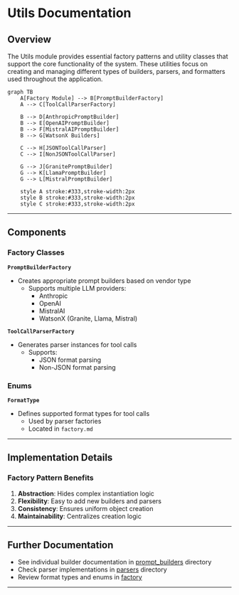 # Utils Documentation

## Overview

The Utils module provides essential factory patterns and utility classes that support the core functionality of the system. These utilities focus on creating and managing different types of builders, parsers, and formatters used throughout the application.

```mermaid
graph TB
    A[Factory Module] --> B[PromptBuilderFactory]
    A --> C[ToolCallParserFactory]
    
    B --> D[AnthropicPromptBuilder]
    B --> E[OpenAIPromptBuilder]
    B --> F[MistralAIPromptBuilder]
    B --> G[WatsonX Builders]
    
    C --> H[JSONToolCallParser]
    C --> I[NonJSONToolCallParser]
    
    G --> J[GranitePromptBuilder]
    G --> K[LlamaPromptBuilder]
    G --> L[MistralPromptBuilder]
    
    style A stroke:#333,stroke-width:2px
    style B stroke:#333,stroke-width:2px
    style C stroke:#333,stroke-width:2px
```

---

## Components

### Factory Classes

**`PromptBuilderFactory`**

- Creates appropriate prompt builders based on vendor type
  - Supports multiple LLM providers:
    - Anthropic
    - OpenAI
    - MistralAI
    - WatsonX (Granite, Llama, Mistral)

**`ToolCallParserFactory`**

- Generates parser instances for tool calls
  - Supports:
    - JSON format parsing
    - Non-JSON format parsing

### Enums

**`FormatType`**

- Defines supported format types for tool calls
  - Used by parser factories
  - Located in `factory.md`

---

## Implementation Details

### Factory Pattern Benefits

1. **Abstraction**: Hides complex instantiation logic
2. **Flexibility**: Easy to add new builders and parsers
3. **Consistency**: Ensures uniform object creation
4. **Maintainability**: Centralizes creation logic

---

## Further Documentation

- See individual builder documentation in [prompt_builders](../prompt_builders/index.md) directory
- Check parser implementations in [parsers](../tools/core/parsers/index.md) directory
- Review format types and enums in [factory](factory.md)

---